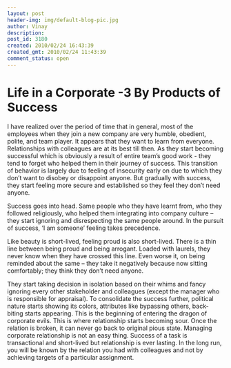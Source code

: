 ```yaml
---
layout: post
header-img: img/default-blog-pic.jpg
author: Vinay
description: 
post_id: 3180
created: 2010/02/24 16:43:39
created_gmt: 2010/02/24 11:43:39
comment_status: open
---
```


# Life in a Corporate -3 By Products of Success 

I have realized over the period of time that in general, most of the employees when they join a new company are very humble, obedient, polite, and team player. It appears that they want to learn from everyone. Relationships with colleagues are at its best till then. As they start becoming successful which is obviously a result of entire team’s good work - they tend to forget who helped them in their journey of success. This transition of behavior is largely due to feeling of insecurity early on due to which they don’t want to disobey or disappoint anyone. But gradually with success, they start feeling more secure and established so they feel they don’t need anyone.

Success goes into head. Same people who they have learnt from, who they followed religiously, who helped them integrating into company culture – they start ignoring and disrespecting the same people around. In the pursuit of success, ‘I am someone’ feeling takes precedence.

Like beauty is short-lived, feeling proud is also short-lived. There is a thin line between being proud and being arrogant. Loaded with laurels, they never know when they have crossed this line. Even worse it, on being reminded about the same – they take it negatively because now sitting comfortably; they think they don’t need anyone.

They start taking decision in isolation based on their whims and fancy ignoring every other stakeholder and colleagues (except the manager who is responsible for appraisal). To consolidate the success further, political nature starts showing its colors, attributes like bypassing others, back-biting starts appearing. This is the beginning of entering the dragon of corporate evils. This is where relationship starts becoming sour. Once the relation is broken, it can never go back to original pious state. Managing corporate relationship is not an easy thing. Success of a task is transactional and short-lived but relationship is ever lasting. In the long run, you will be known by the relation you had with colleagues and not by achieving targets of a particular assignment.